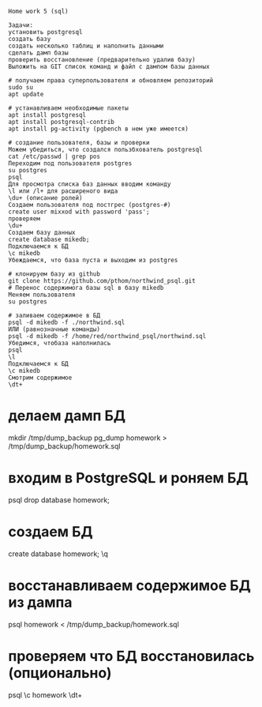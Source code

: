 ```
Home work 5 (sql)

Задачи:
установить postgresql
создать базу
создать несколько таблиц и наполнить данными
сделать дамп базы
проверить восстановление (предварительно удалив базу)
Выложить на GIT список команд и файл с дампом базы данных
```
```
# получаем права суперпользователя и обновляем репозиторий 
sudo su
apt update
```
```
# устанавливаем необходимые пакеты
apt install postgresql
apt install postgresql-contrib
apt install pg-activity (pgbench в нем уже имеется)
```
```
# создание пользователя, базы и проверки
Можем убедиться, что создался пользбхователь postgresql
cat /etc/passwd | grep pos
Переходим под пользователя postgres
su postgres
psql
Для просмотра списка баз данных вводим команду
\l или /l+ для расширеного вида
\du+ (описание ролей)
Создаем пользователя под постгрес (postgres-#)
create user mixxod with password 'pass';
проверяем 
\du+
Создаем базу данных
create database mikedb;
Подключаемся к БД
\c mikedb
Убeждаемся, что база пуста и выходим из postgres
```
```
# клонируем базу из github
git clone https://github.com/pthom/northwind_psql.git
# Перенос содержимога базы sql в базу mikedb
Меняем пользователя
su postgres
```
```
# заливаем содержимое в БД
psql -d mikedb -f ./northwind.sql
ИЛИ (равнозначные команды)
psql -d mikedb -f /home/red/northwind_psql/northwind.sql
Убедимся, чтобаза наполнилась
psql 
\l
Подключаемся к БД
\с mikedb
Смотрим содержимое
\dt+
```

# делаем дамп БД
mkdir /tmp/dump_backup
pg_dump homework > /tmp/dump_backup/homework.sql
# входим в PostgreSQL и роняем БД 
psql
drop database homework;
# создаем БД
create database homework;
\q
# восстанавливаем содержимое БД из дампа
psql homework < /tmp/dump_backup/homework.sql
# проверяем что БД восстановилась (опционально)
psql
\c homework
\dt+
